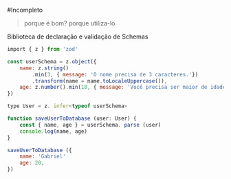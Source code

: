 #Incompleto 

> porque é bom? porque utiliza-lo 

Biblioteca de declaração e validação de Schemas 

```javascript
import { z } from 'zod'

const userSchema = z.object({
    name: z.string()
        .min(3, { message: 'O nome precisa de 3 caracteres.'})
        .transform(name = name.toLocaleUppercase()),
    age: z.number().min(18, { message: 'Você precisa ser maior de idade.' })
})

type User = z. infer<typeof userSchema>

function saveUserToDatabase (user: User) {
    const { name, age } = userSchema. parse (user)
    console.log(name, age)
}

saveUserToDatabase ({
    name: 'Gabriel'
    age: 20,
})
```